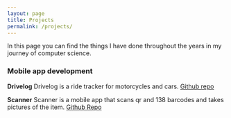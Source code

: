 ```yaml
---
layout: page
title: Projects
permalink: /projects/
---
```


In this page you can find the things I have done throughout the years in my journey of computer science. 

### Mobile app development

**Drivelog**
Drivelog is a ride tracker for motorcycles and cars. 
[Github repo](https://github.com/cwong8751/DriveLog)

**Scanner**
Scanner is a mobile app that scans qr and 138 barcodes and takes pictures of the item. 
[Github Repo](https://github.com/cwong8751/Scanner)


[jekyll-organization]: https://github.com/jekyll
